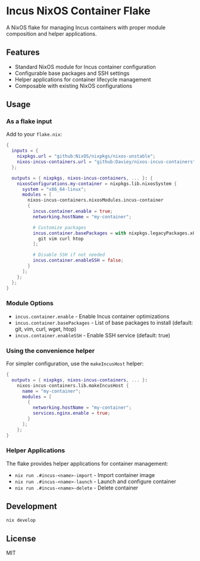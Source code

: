 # Incus NixOS Container Flake

A NixOS flake for managing Incus containers with proper module composition and helper applications.

## Features

- Standard NixOS module for Incus container configuration
- Configurable base packages and SSH settings
- Helper applications for container lifecycle management
- Composable with existing NixOS configurations

## Usage

### As a flake input

Add to your `flake.nix`:

```nix
{
  inputs = {
    nixpkgs.url = "github:NixOS/nixpkgs/nixos-unstable";
    nixos-incus-containers.url = "github:Daviey/nixos-incus-containers";
  };

  outputs = { nixpkgs, nixos-incus-containers, ... }: {
    nixosConfigurations.my-container = nixpkgs.lib.nixosSystem {
      system = "x86_64-linux";
      modules = [
        nixos-incus-containers.nixosModules.incus-container
        {
          incus.container.enable = true;
          networking.hostName = "my-container";

          # Customize packages
          incus.container.basePackages = with nixpkgs.legacyPackages.x86_64-linux; [
            git vim curl htop
          ];

          # Disable SSH if not needed
          incus.container.enableSSH = false;
        }
      ];
    };
  };
}
```

### Module Options

- `incus.container.enable` - Enable Incus container optimizations
- `incus.container.basePackages` - List of base packages to install (default: git, vim, curl, wget, htop)
- `incus.container.enableSSH` - Enable SSH service (default: true)

### Using the convenience helper

For simpler configuration, use the `makeIncusHost` helper:

```nix
{
  outputs = { nixpkgs, nixos-incus-containers, ... }:
    nixos-incus-containers.lib.makeIncusHost {
      name = "my-container";
      modules = [
        {
          networking.hostName = "my-container";
          services.nginx.enable = true;
        }
      ];
    };
}
```

### Helper Applications

The flake provides helper applications for container management:

- `nix run .#incus-<name>-import` - Import container image
- `nix run .#incus-<name>-launch` - Launch and configure container
- `nix run .#incus-<name>-delete` - Delete container

## Development

```bash
nix develop
```

## License

MIT
